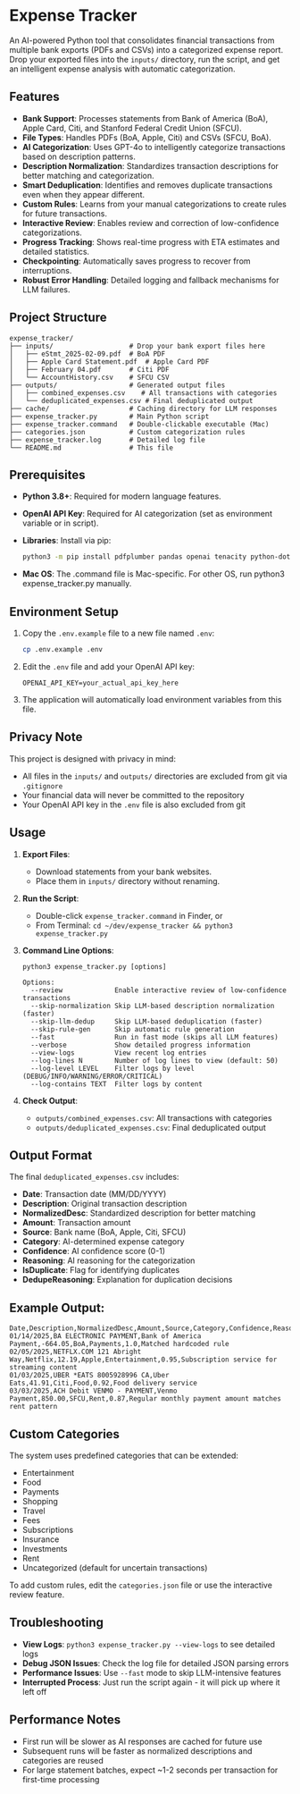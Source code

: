 # Expense Tracker

An AI-powered Python tool that consolidates financial transactions from multiple bank exports (PDFs and CSVs) into a categorized expense report. Drop your exported files into the `inputs/` directory, run the script, and get an intelligent expense analysis with automatic categorization.

## Features

- **Bank Support**: Processes statements from Bank of America (BoA), Apple Card, Citi, and Stanford Federal Credit Union (SFCU).
- **File Types**: Handles PDFs (BoA, Apple, Citi) and CSVs (SFCU, BoA).
- **AI Categorization**: Uses GPT-4o to intelligently categorize transactions based on description patterns.
- **Description Normalization**: Standardizes transaction descriptions for better matching and categorization.
- **Smart Deduplication**: Identifies and removes duplicate transactions even when they appear different.
- **Custom Rules**: Learns from your manual categorizations to create rules for future transactions.
- **Interactive Review**: Enables review and correction of low-confidence categorizations.
- **Progress Tracking**: Shows real-time progress with ETA estimates and detailed statistics.
- **Checkpointing**: Automatically saves progress to recover from interruptions.
- **Robust Error Handling**: Detailed logging and fallback mechanisms for LLM failures.

## Project Structure

```
expense_tracker/
├── inputs/                   # Drop your bank export files here
│   ├── eStmt_2025-02-09.pdf  # BoA PDF
│   ├── Apple Card Statement.pdf  # Apple Card PDF
│   ├── February 04.pdf       # Citi PDF
│   └── AccountHistory.csv    # SFCU CSV
├── outputs/                  # Generated output files
│   ├── combined_expenses.csv    # All transactions with categories
│   └── deduplicated_expenses.csv # Final deduplicated output
├── cache/                    # Caching directory for LLM responses
├── expense_tracker.py        # Main Python script
├── expense_tracker.command   # Double-clickable executable (Mac)
├── categories.json           # Custom categorization rules
├── expense_tracker.log       # Detailed log file
└── README.md                 # This file
```

## Prerequisites

- **Python 3.8+**: Required for modern language features.
- **OpenAI API Key**: Required for AI categorization (set as environment variable or in script).
- **Libraries**: Install via pip:

  ```bash
  python3 -m pip install pdfplumber pandas openai tenacity python-dotenv --user
  ```

- **Mac OS**: The .command file is Mac-specific. For other OS, run python3 expense_tracker.py manually.

## Environment Setup

1. Copy the `.env.example` file to a new file named `.env`:
   ```bash
   cp .env.example .env
   ```

2. Edit the `.env` file and add your OpenAI API key:
   ```
   OPENAI_API_KEY=your_actual_api_key_here
   ```

3. The application will automatically load environment variables from this file.

## Privacy Note

This project is designed with privacy in mind:
- All files in the `inputs/` and `outputs/` directories are excluded from git via `.gitignore`
- Your financial data will never be committed to the repository
- Your OpenAI API key in the `.env` file is also excluded from git

## Usage

1. **Export Files**:
   - Download statements from your bank websites.
   - Place them in `inputs/` directory without renaming.

2. **Run the Script**:
   - Double-click `expense_tracker.command` in Finder, or
   - From Terminal: `cd ~/dev/expense_tracker && python3 expense_tracker.py`

3. **Command Line Options**:
   ```
   python3 expense_tracker.py [options]
   
   Options:
     --review             Enable interactive review of low-confidence transactions
     --skip-normalization Skip LLM-based description normalization (faster)
     --skip-llm-dedup     Skip LLM-based deduplication (faster)
     --skip-rule-gen      Skip automatic rule generation
     --fast               Run in fast mode (skips all LLM features)
     --verbose            Show detailed progress information
     --view-logs          View recent log entries
     --log-lines N        Number of log lines to view (default: 50)
     --log-level LEVEL    Filter logs by level (DEBUG/INFO/WARNING/ERROR/CRITICAL)
     --log-contains TEXT  Filter logs by content
   ```

4. **Check Output**:
   - `outputs/combined_expenses.csv`: All transactions with categories
   - `outputs/deduplicated_expenses.csv`: Final deduplicated output

## Output Format

The final `deduplicated_expenses.csv` includes:

- **Date**: Transaction date (MM/DD/YYYY)
- **Description**: Original transaction description
- **NormalizedDesc**: Standardized description for better matching
- **Amount**: Transaction amount
- **Source**: Bank name (BoA, Apple, Citi, SFCU)
- **Category**: AI-determined expense category
- **Confidence**: AI confidence score (0-1)
- **Reasoning**: AI reasoning for the categorization
- **IsDuplicate**: Flag for identifying duplicates
- **DedupeReasoning**: Explanation for duplication decisions

## Example Output:

```
Date,Description,NormalizedDesc,Amount,Source,Category,Confidence,Reasoning
01/14/2025,BA ELECTRONIC PAYMENT,Bank of America Payment,-664.05,BoA,Payments,1.0,Matched hardcoded rule
02/05/2025,NETFLX.COM 121 Abright Way,Netflix,12.19,Apple,Entertainment,0.95,Subscription service for streaming content
01/03/2025,UBER *EATS 8005928996 CA,Uber Eats,41.91,Citi,Food,0.92,Food delivery service
03/03/2025,ACH Debit VENMO - PAYMENT,Venmo Payment,850.00,SFCU,Rent,0.87,Regular monthly payment amount matches rent pattern
```

## Custom Categories

The system uses predefined categories that can be extended:
- Entertainment
- Food
- Payments
- Shopping
- Travel
- Fees
- Subscriptions
- Insurance
- Investments
- Rent
- Uncategorized (default for uncertain transactions)

To add custom rules, edit the `categories.json` file or use the interactive review feature.

## Troubleshooting

- **View Logs**: `python3 expense_tracker.py --view-logs` to see detailed logs
- **Debug JSON Issues**: Check the log file for detailed JSON parsing errors
- **Performance Issues**: Use `--fast` mode to skip LLM-intensive features
- **Interrupted Process**: Just run the script again - it will pick up where it left off

## Performance Notes

- First run will be slower as AI responses are cached for future use
- Subsequent runs will be faster as normalized descriptions and categories are reused
- For large statement batches, expect ~1-2 seconds per transaction for first-time processing